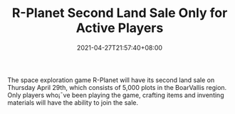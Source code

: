 ﻿---
title: "R-Planet Second Land Sale Only for Active Players"
date: 2021-04-27T21:57:40+08:00
lastmod: 2021-04-27T16:45:40+08:00
draft: false
authors: ["Beguiling"]
description: "The space exploration game R-Planet will have its second land sale on Thursday April 29th, which consists of 5,000 plots in the BoarVallis region. Only players who¡¯ve been playing the game, crafting items and inventing materials will have the ability to join the sale."
featuredImage: "r-planet-second-land-sale-only-for-active-players.png"
tags: ["Virtual World","Play to Earn"]
categories: ["news"]
news: ["Virtual World"]
weight: 
lightgallery: true
pinned: false
recommend: false
recommend1: false
---

The space exploration game R-Planet will have its second land sale on Thursday April 29th, which consists of 5,000 plots in the BoarVallis region. Only players who¡¯ve been playing the game, crafting items and inventing materials will have the ability to join the sale.

<!--more-->


